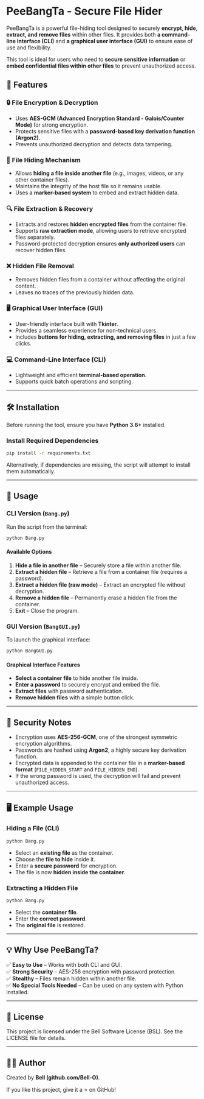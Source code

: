 # PeeBangTa - Secure File Hider

PeeBangTa is a powerful file-hiding tool designed to securely **encrypt, hide, extract, and remove files** within other files. It provides both **a command-line interface (CLI)** and **a graphical user interface (GUI)** to ensure ease of use and flexibility.

This tool is ideal for users who need to **secure sensitive information** or **embed confidential files within other files** to prevent unauthorized access.

## 🚀 Features

### 🔒 **File Encryption & Decryption**
- Uses **AES-GCM (Advanced Encryption Standard - Galois/Counter Mode)** for strong encryption.
- Protects sensitive files with a **password-based key derivation function (Argon2).**
- Prevents unauthorized decryption and detects data tampering.

### 📂 **File Hiding Mechanism**
- Allows **hiding a file inside another file** (e.g., images, videos, or any other container files).
- Maintains the integrity of the host file so it remains usable.
- Uses a **marker-based system** to embed and extract hidden data.

### 🔍 **File Extraction & Recovery**
- Extracts and restores **hidden encrypted files** from the container file.
- Supports **raw extraction mode**, allowing users to retrieve encrypted files separately.
- Password-protected decryption ensures **only authorized users** can recover hidden files.

### ❌ **Hidden File Removal**
- Removes hidden files from a container without affecting the original content.
- Leaves no traces of the previously hidden data.

### 🖥️ **Graphical User Interface (GUI)**
- User-friendly interface built with **Tkinter**.
- Provides a seamless experience for non-technical users.
- Includes **buttons for hiding, extracting, and removing files** in just a few clicks.

### 💻 **Command-Line Interface (CLI)**
- Lightweight and efficient **terminal-based operation**.
- Supports quick batch operations and scripting.

---

## 🛠️ Installation

Before running the tool, ensure you have **Python 3.6+** installed.

### Install Required Dependencies
```bash
pip install -r requirements.txt
```

Alternatively, if dependencies are missing, the script will attempt to install them automatically.

---

## 📜 Usage

### **CLI Version (`Bang.py`)**
Run the script from the terminal:
```bash
python Bang.py
```

#### **Available Options**
1. **Hide a file in another file** – Securely store a file within another file.
2. **Extract a hidden file** – Retrieve a file from a container file (requires a password).
3. **Extract a hidden file (raw mode)** – Extract an encrypted file without decryption.
4. **Remove a hidden file** – Permanently erase a hidden file from the container.
5. **Exit** – Close the program.

### **GUI Version (`BangGUI.py`)**
To launch the graphical interface:
```bash
python BangGUI.py
```

#### **Graphical Interface Features**
- **Select a container file** to hide another file inside.
- **Enter a password** to securely encrypt and embed the file.
- **Extract files** with password authentication.
- **Remove hidden files** with a simple button click.

---

## 🔐 Security Notes
- Encryption uses **AES-256-GCM**, one of the strongest symmetric encryption algorithms.
- Passwords are hashed using **Argon2**, a highly secure key derivation function.
- Encrypted data is appended to the container file in a **marker-based format** (`FILE_HIDDEN_START` and `FILE_HIDDEN_END`).
- If the wrong password is used, the decryption will fail and prevent unauthorized access.

---

## 🖥️ Example Usage

### **Hiding a File (CLI)**
```bash
python Bang.py
```
- Select an **existing file** as the container.
- Choose the **file to hide** inside it.
- Enter a **secure password** for encryption.
- The file is now **hidden inside the container**.

### **Extracting a Hidden File**
```bash
python Bang.py
```
- Select the **container file**.
- Enter the **correct password**.
- The **original file** is restored.

---

## 💡 Why Use PeeBangTa?
✅ **Easy to Use** – Works with both CLI and GUI.  
✅ **Strong Security** – AES-256 encryption with password protection.  
✅ **Stealthy** – Files remain hidden within another file.  
✅ **No Special Tools Needed** – Can be used on any system with Python installed.  

---

## 📜 License
This project is licensed under the Bell Software License (BSL). See the LICENSE file for details.

---

## 👨‍💻 Author
Created by **Bell (github.com/Bell-O)**.  

If you like this project, give it a ⭐ on GitHub!

